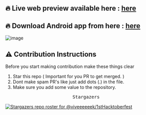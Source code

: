 ## 🔥 Live web preview available here : [here](https://firsthacktoberfest.web.app/#/)
## 🔥 Download Android app from here : [here](https://drive.google.com/file/d/10NMc-RtWJUx6VLDMgIbtmCOjavWMaNHJ/view?usp=sharing)
![image](https://user-images.githubusercontent.com/64553247/136698353-9a5eea59-d78d-4882-8aa2-9a040ffac054.png)

<h2>⚠️ Contribution Instructions </h2>

Before you start making contribution make these things clear 

1) Star this repo ( Important for you PR to get merged. )
2) Dont make spam PR's like just add dots (.) in the file.
3) Make sure you add some value to the repository.

<div align="center">
    <pre>Stargazers</pre>
</div>

[![Stargazers repo roster for @viveeeeeek/1stHacktoberfest](https://reporoster.com/stars/dark/viveeeeeek/1stHacktoberfest)](https://github.com/viveeeeeek/1stHacktoberfest/stargazers)
